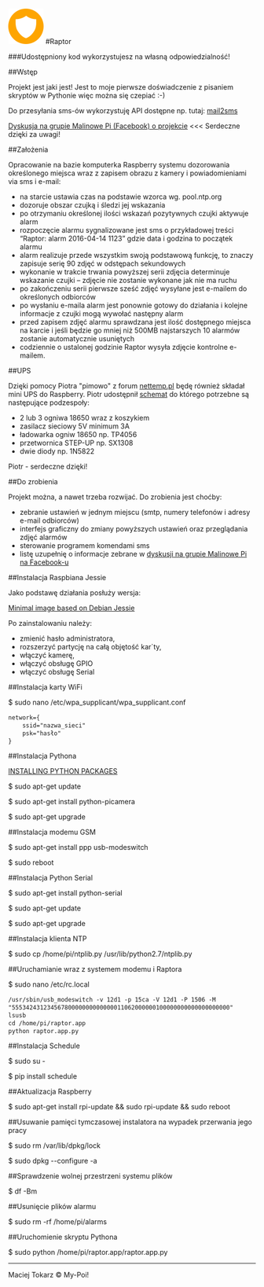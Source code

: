 ﻿![Raptor](/Docs/icon.png)
#Raptor

###Udostępniony kod wykorzystujesz na własną odpowiedzialność!

##Wstęp

Projekt jest jaki jest! Jest to moje pierwsze doświadczenie z pisaniem skryptów w Pythonie więc można się czepiać :-)

Do przesyłania sms-ów wykorzystuję API dostępne np. tutaj: [mail2sms](https://www.smsapi.pl/mail2sms)

[Dyskusja na grupie Malinowe Pi (Facebook) o projekcie](https://www.facebook.com/groups/malinowepi/permalink/433256330178355/) <<< Serdeczne dzięki za uwagi!

##Założenia

Opracowanie na bazie komputerka Raspberry systemu dozorowania określonego miejsca wraz z zapisem obrazu z kamery i powiadomieniami via sms i e-mail:

- na starcie ustawia czas na podstawie wzorca wg. pool.ntp.org 
- dozoruje obszar czujką i śledzi jej wskazania 
- po otrzymaniu określonej ilości wskazań pozytywnych czujki aktywuje alarm 
- rozpoczęcie alarmu sygnalizowane jest sms o przykładowej treści “Raptor: alarm 2016-04-14 1123” gdzie data i godzina to początek alarmu 
- alarm realizuje przede wszystkim swoją podstawową funkcję, to znaczy zapisuje serię 90 zdjęć w odstępach sekundowych 
- wykonanie w trakcie trwania powyższej serii zdjęcia determinuje wskazanie czujki – zdjęcie nie zostanie wykonane jak nie ma ruchu 
- po zakończeniu serii pierwsze sześć zdjęć wysyłane jest e-mailem do określonych odbiorców 
- po wysłaniu e-maila alarm jest ponownie gotowy do działania i kolejne informacje z czujki mogą wywołać następny alarm 
- przed zapisem zdjęć alarmu sprawdzana jest ilość dostępnego miejsca na karcie i jeśli będzie go mniej niż 500MB najstarszych 10 alarmów zostanie automatycznie usuniętych
- codziennie o ustalonej godzinie Raptor wysyła zdjęcie kontrolne e-mailem.

##UPS

Dzięki pomocy Piotra "pimowo" z forum [nettemp.pl](http://nettemp.pl/forum/viewtopic.php?f=8&t=653&hilit=ups) będę również składał mini UPS do Raspberry. Piotr udostępnił [schemat](/Docs/UPS_mini.png) do którego potrzebne są następujące podzespoły:

- 2 lub 3 ogniwa 18650 wraz z koszykiem
- zasilacz sieciowy 5V minimum 3A 
- ładowarka ogniw 18650 np. TP4056
- przetwornica STEP-UP np. SX1308 
- dwie diody np. 1N5822

Piotr - serdeczne dzięki!

##Do zrobienia

Projekt można, a nawet trzeba rozwijać. Do zrobienia jest choćby:

- zebranie ustawień w jednym miejscu (smtp, numery telefonów i adresy e-mail odbiorców)
- interfejs graficzny do zmiany powyższych ustawień oraz przeglądania zdjęć alarmów
- sterowanie programem komendami sms
- listę uzupełnię o informacje zebrane w [dyskusji na grupie Malinowe Pi na Facebook-u](https://www.facebook.com/groups/malinowepi/permalink/433256330178355/)

##Instalacja Raspbiana Jessie

Jako podstawę działania posłuży wersja:

[Minimal image based on Debian Jessie](https://www.raspberrypi.org/downloads/raspbian/)

Po zainstalowaniu należy:

- zmienić hasło administratora,
- rozszerzyć partycję na całą objętość kar`ty,
- włączyć kamerę,
- włączyć obsługę GPIO
- włączyć obsługę Serial

##Instalacja karty WiFi

$ sudo nano /etc/wpa_supplicant/wpa_supplicant.conf

```
network={
    ssid="nazwa_sieci"
    psk="hasło"
}
```
##Instalacja Pythona

[INSTALLING PYTHON PACKAGES](https://www.raspberrypi.org/documentation/linux/software/python.md)

$ sudo apt-get update

$ sudo apt-get install python-picamera

$ sudo apt-get upgrade

##Instalacja modemu GSM

$ sudo apt-get install ppp usb-modeswitch

$ sudo reboot

##Instalacja Python Serial

$ sudo apt-get install python-serial

$ sudo apt-get update

$ sudo apt-get upgrade

##Instalacja klienta NTP

$ sudo cp /home/pi/ntplib.py /usr/lib/python2.7/ntplib.py

##Uruchamianie wraz z systemem modemu i Raptora

$ sudo nano /etc/rc.local

```
/usr/sbin/usb_modeswitch -v 12d1 -p 15ca -V 12d1 -P 1506 -M "55534243123456780000000000000011062000000100000000000000000000"
lsusb
cd /home/pi/raptor.app
python raptor.app.py
```

##Instalacja Schedule

$ sudo su -

$ pip install schedule

##Aktualizacja Raspberry

$ sudo apt-get install rpi-update && sudo rpi-update && sudo reboot 

##Usuwanie pamięci tymczasowej instalatora na wypadek przerwania jego pracy

$ sudo rm /var/lib/dpkg/lock

$ sudo dpkg --configure -a

##Sprawdzenie wolnej przestrzeni systemu plików

$ df -Bm

##Usunięcie plików alarmu

$ sudo rm -rf /home/pi/alarms

##Uruchomienie skryptu Pythona

$ sudo python /home/pi/raptor.app/raptor.app.py

___
Maciej Tokarz © My-Poi!
